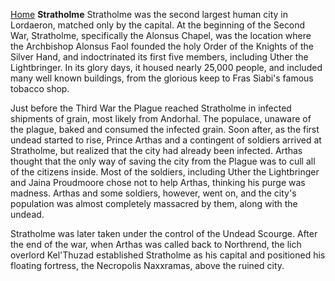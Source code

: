 [Home](../index.md)
**Stratholme**
Stratholme was the second largest human city in Lordaeron, matched only by the capital. At the beginning of the Second War, Stratholme, specifically the Alonsus Chapel, was the location where the Archbishop Alonsus Faol founded the holy Order of the Knights of the Silver Hand, and indoctrinated its first five members, including Uther the Lightbringer. In its glory days, it housed nearly 25,000 people, and included many well known buildings, from the glorious keep to Fras Siabi's famous tobacco shop.

Just before the Third War the Plague reached Stratholme in infected shipments of grain, most likely from Andorhal. The populace, unaware of the plague, baked and consumed the infected grain. Soon after, as the first undead started to rise, Prince Arthas and a contingent of soldiers arrived at Stratholme, but realized that the city had already been infected. Arthas thought that the only way of saving the city from the Plague was to cull all of the citizens inside. Most of the soldiers, including Uther the Lightbringer and Jaina Proudmoore chose not to help Arthas, thinking his purge was madness. Arthas and some soldiers, however, went on, and the city's population was almost completely massacred by them, along with the undead.

Stratholme was later taken under the control of the Undead Scourge. After the end of the war, when Arthas was called back to Northrend, the lich overlord Kel'Thuzad established Stratholme as his capital and positioned his floating fortress, the Necropolis Naxxramas, above the ruined city.